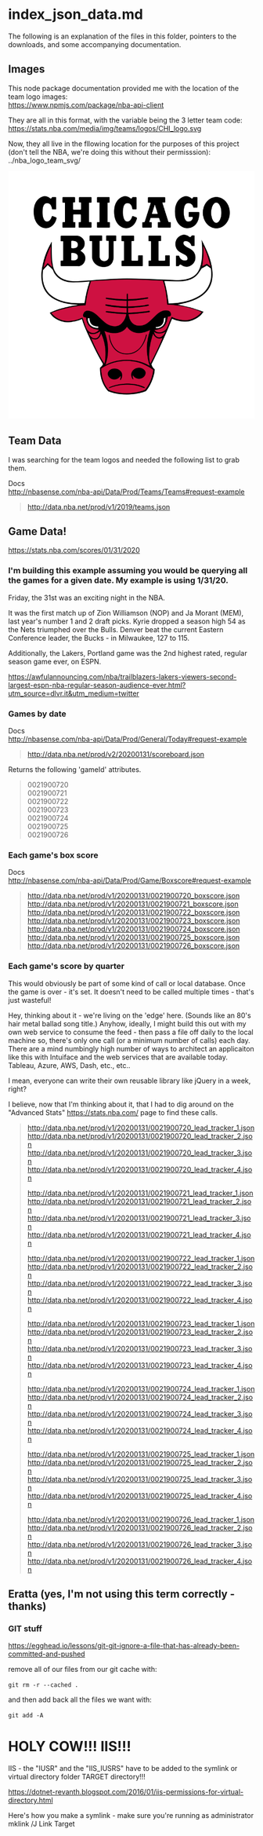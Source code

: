 # index_json_data.md

The following is an explanation of the files in this folder, pointers to the downloads, and some accompanying documentation.

## Images

This node package documentation provided me with the location of the team logo images:  
https://www.npmjs.com/package/nba-api-client

They are all in this format, with the variable being the 3 letter team code:  
https://stats.nba.com/media/img/teams/logos/CHI_logo.svg

Now, they all live in the fllowing location for the purposes of this project (don't tell the NBA, we're doing this without their permisssion):  
../nba_logo_team_svg/

![Chicago Bulls Logo](../nba_logo_team_svg/CHI_logo.svg)

## Team Data

I was searching for the team logos and needed the following list to grab them.

Docs  
http://nbasense.com/nba-api/Data/Prod/Teams/Teams#request-example

>http://data.nba.net/prod/v1/2019/teams.json



## Game Data!

https://stats.nba.com/scores/01/31/2020

### I'm building this example assuming you would be querying all the games for a given date. My example is using 1/31/20.

Friday, the 31st was an exciting night in the NBA.

It was the first match up of Zion Williamson (NOP) and Ja Morant (MEM), last year's number 1 and 2 draft picks. Kyrie dropped a season high 54 as the Nets triumphed over the Bulls. Denver beat the current Eastern Conference leader, the Bucks - in Milwaukee, 127 to 115.

Additionally, the Lakers, Portland game was the 2nd highest rated, regular season game ever, on ESPN.

https://awfulannouncing.com/nba/trailblazers-lakers-viewers-second-largest-espn-nba-regular-season-audience-ever.html?utm_source=dlvr.it&utm_medium=twitter

### Games by date

Docs  
http://nbasense.com/nba-api/Data/Prod/General/Today#request-example

>http://data.nba.net/prod/v2/20200131/scoreboard.json

Returns the following 'gameId' attributes.

>0021900720  
0021900721  
0021900722  
0021900723  
0021900724  
0021900725  
0021900726  


### Each game's box score

Docs  
http://nbasense.com/nba-api/Data/Prod/Game/Boxscore#request-example

>http://data.nba.net/prod/v1/20200131/0021900720_boxscore.json
http://data.nba.net/prod/v1/20200131/0021900721_boxscore.json
http://data.nba.net/prod/v1/20200131/0021900722_boxscore.json
http://data.nba.net/prod/v1/20200131/0021900723_boxscore.json
http://data.nba.net/prod/v1/20200131/0021900724_boxscore.json
http://data.nba.net/prod/v1/20200131/0021900725_boxscore.json
http://data.nba.net/prod/v1/20200131/0021900726_boxscore.json

### Each game's score by quarter

This would obviously be part of some kind of call or local database. Once the game is over - it's set. It doesn't need to be called multiple times - that's just wasteful!

Hey, thinking about it - we're living on the 'edge' here. (Sounds like an 80's hair metal ballad song title.) Anyhow, ideally, I might build this out with my own web service to consume the feed - then pass a file off daily to the local machine so, there's only one call (or a minimum number of calls) each day. There are a mind numbingly high number of ways to architect an applicaiton like this with Intuiface and the web services that are available today. Tableau, Azure, AWS, Dash, etc., etc..

I mean, everyone can write their own reusable library like jQuery in a week, right?

I believe, now that I'm thinking about it, that I had to dig around on the "Advanced Stats" https://stats.nba.com/ page to find these calls. 

 >http://data.nba.net/prod/v1/20200131/0021900720_lead_tracker_1.json
http://data.nba.net/prod/v1/20200131/0021900720_lead_tracker_2.json
http://data.nba.net/prod/v1/20200131/0021900720_lead_tracker_3.json
http://data.nba.net/prod/v1/20200131/0021900720_lead_tracker_4.json
>
>http://data.nba.net/prod/v1/20200131/0021900721_lead_tracker_1.json
http://data.nba.net/prod/v1/20200131/0021900721_lead_tracker_2.json
http://data.nba.net/prod/v1/20200131/0021900721_lead_tracker_3.json
http://data.nba.net/prod/v1/20200131/0021900721_lead_tracker_4.json
>
>http://data.nba.net/prod/v1/20200131/0021900722_lead_tracker_1.json
http://data.nba.net/prod/v1/20200131/0021900722_lead_tracker_2.json
http://data.nba.net/prod/v1/20200131/0021900722_lead_tracker_3.json
http://data.nba.net/prod/v1/20200131/0021900722_lead_tracker_4.json
>
>http://data.nba.net/prod/v1/20200131/0021900723_lead_tracker_1.json
http://data.nba.net/prod/v1/20200131/0021900723_lead_tracker_2.json
http://data.nba.net/prod/v1/20200131/0021900723_lead_tracker_3.json
http://data.nba.net/prod/v1/20200131/0021900723_lead_tracker_4.json
>
>http://data.nba.net/prod/v1/20200131/0021900724_lead_tracker_1.json
http://data.nba.net/prod/v1/20200131/0021900724_lead_tracker_2.json
http://data.nba.net/prod/v1/20200131/0021900724_lead_tracker_3.json
http://data.nba.net/prod/v1/20200131/0021900724_lead_tracker_4.json
>
>http://data.nba.net/prod/v1/20200131/0021900725_lead_tracker_1.json
http://data.nba.net/prod/v1/20200131/0021900725_lead_tracker_2.json
http://data.nba.net/prod/v1/20200131/0021900725_lead_tracker_3.json
http://data.nba.net/prod/v1/20200131/0021900725_lead_tracker_4.json
>
>http://data.nba.net/prod/v1/20200131/0021900726_lead_tracker_1.json
http://data.nba.net/prod/v1/20200131/0021900726_lead_tracker_2.json
http://data.nba.net/prod/v1/20200131/0021900726_lead_tracker_3.json
http://data.nba.net/prod/v1/20200131/0021900726_lead_tracker_4.json


## Eratta (yes, I'm not using this term correctly - thanks)

### GIT stuff

https://egghead.io/lessons/git-git-ignore-a-file-that-has-already-been-committed-and-pushed

remove all of our files from our git cache with:

``` git rm -r --cached . ```

and then add back all the files we want with:

``` git add -A ```



# HOLY COW!!! IIS!!! 

IIS - the "IUSR" and the "IIS_IUSRS" have to be added to the symlink or virtual directory folder TARGET directory!!!

https://dotnet-revanth.blogspot.com/2016/01/iis-permissions-for-virtual-directory.html

Here's how you make a symlink - make sure you're running as administrator 
mklink /J Link Target
